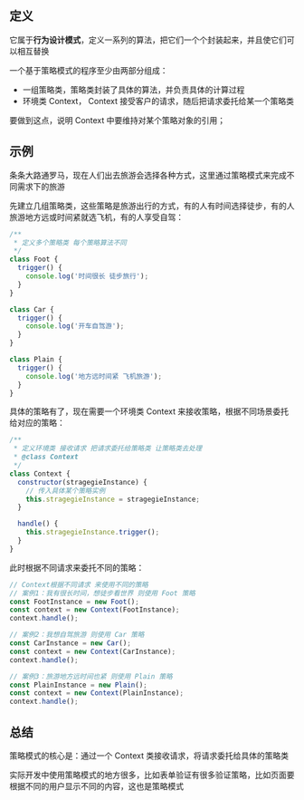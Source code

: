## 定义

它属于**行为设计模式**，定义一系列的算法，把它们一个个封装起来，并且使它们可以相互替换

一个基于策略模式的程序至少由两部分组成：

- 一组策略类，策略类封装了具体的算法，并负责具体的计算过程
- 环境类 Context， Context 接受客户的请求，随后把请求委托给某一个策略类

要做到这点，说明 Context 中要维持对某个策略对象的引用；

## 示例

条条大路通罗马，现在人们出去旅游会选择各种方式，这里通过策略模式来完成不同需求下的旅游

先建立几组策略类，这些策略是旅游出行的方式，有的人有时间选择徒步，有的人旅游地方远或时间紧就选飞机，有的人享受自驾：

```javascript
/**
 * 定义多个策略类 每个策略算法不同
 */
class Foot {
  trigger() {
    console.log('时间很长 徒步旅行');
  }
}

class Car {
  trigger() {
    console.log('开车自驾游');
  }
}

class Plain {
  trigger() {
    console.log('地方远时间紧 飞机旅游');
  }
}
```

具体的策略有了，现在需要一个环境类 Context 来接收策略，根据不同场景委托给对应的策略：

```javascript
/**
 * 定义环境类 接收请求 把请求委托给策略类 让策略类去处理
 * @class Context
 */
class Context {
  constructor(stragegieInstance) {
    // 传入具体某个策略实例
    this.stragegieInstance = stragegieInstance;
  }

  handle() {
    this.stragegieInstance.trigger();
  }
}
```

此时根据不同请求来委托不同的策略：

```javascript
// Context根据不同请求 来使用不同的策略
// 案例1：我有很长时间，想徒步看世界 则使用 Foot 策略
const FootInstance = new Foot();
const context = new Context(FootInstance);
context.handle();

// 案例2：我想自驾旅游 则使用 Car 策略
const CarInstance = new Car();
const context = new Context(CarInstance);
context.handle();

// 案例3：旅游地方远时间也紧 则使用 Plain 策略
const PlainInstance = new Plain();
const context = new Context(PlainInstance);
context.handle();
```

## 总结

策略模式的核心是：通过一个 Context 类接收请求，将请求委托给具体的策略类

实际开发中使用策略模式的地方很多，比如表单验证有很多验证策略，比如页面要根据不同的用户显示不同的内容，这也是策略模式
